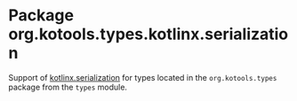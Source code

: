 # Package org.kotools.types.kotlinx.serialization

Support of [kotlinx.serialization] for types located in the `org.kotools.types`
package from the `types` module.

[kotlinx.serialization]: https://github.com/Kotlin/kotlinx.serialization
